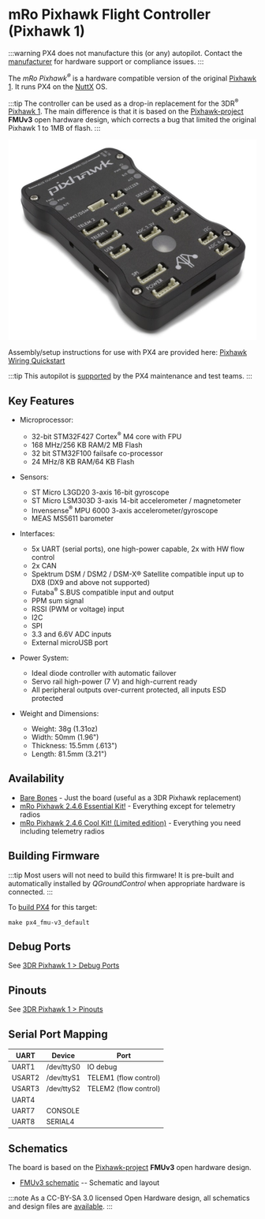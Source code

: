 # mRo Pixhawk Flight Controller (Pixhawk 1)

:::warning PX4 does not manufacture this (or any) autopilot. Contact the [manufacturer](https://store.mrobotics.io/) for hardware support or compliance issues.
:::

The *mRo Pixhawk<sup>&reg;</sup>* is a hardware compatible version of the original [Pixhawk 1](../flight_controller/pixhawk.md). It runs PX4 on the [NuttX](http://nuttx.org) OS.

:::tip
The controller can be used as a drop-in replacement for the 3DR<sup>&reg;</sup> [Pixhawk 1](../flight_controller/pixhawk.md). The main difference is that it is based on the [Pixhawk-project](https://pixhawk.org/) **FMUv3** open hardware design, which corrects a bug that limited the original Pixhawk 1 to 1MB of flash.
:::

![mRo Pixhawk Image](../../assets/flight_controller/mro/mro_pixhawk.jpg)

Assembly/setup instructions for use with PX4 are provided here: [Pixhawk Wiring Quickstart](../assembly/quick_start_pixhawk.md)

:::tip
This autopilot is [supported](../flight_controller/autopilot_pixhawk_standard.md) by the PX4 maintenance and test teams.
:::

## Key Features

* Microprocessor: 
  * 32-bit STM32F427 Cortex<sup>&reg;</sup> M4 core with FPU
  * 168 MHz/256 KB RAM/2 MB Flash
  * 32 bit STM32F100 failsafe co-processor
  * 24 MHz/8 KB RAM/64 KB Flash
* Sensors: 
  * ST Micro L3GD20 3-axis 16-bit gyroscope
  * ST Micro LSM303D 3-axis 14-bit accelerometer / magnetometer
  * Invensense<sup>&reg;</sup> MPU 6000 3-axis accelerometer/gyroscope
  * MEAS MS5611 barometer
* Interfaces: 
  * 5x UART (serial ports), one high-power capable, 2x with HW flow control
  * 2x CAN
  * Spektrum DSM / DSM2 / DSM-X® Satellite compatible input up to DX8 (DX9 and above not supported)
  * Futaba<sup>&reg;</sup> S.BUS compatible input and output
  * PPM sum signal
  * RSSI (PWM or voltage) input
  * I2C
  * SPI
  * 3.3 and 6.6V ADC inputs
  * External microUSB port

* Power System:
  
  * Ideal diode controller with automatic failover
  * Servo rail high-power (7 V) and high-current ready
  * All peripheral outputs over-current protected, all inputs ESD protected

* Weight and Dimensions:
  
  * Weight: 38g (1.31oz)
  * Width: 50mm (1.96")
  * Thickness: 15.5mm (.613")
  * Length: 81.5mm (3.21")

## Availability

* [Bare Bones](https://store.mrobotics.io/Genuine-PixHawk-1-Barebones-p/mro-pixhawk1-bb-mr.htm) - Just the board (useful as a 3DR Pixhawk replacement)
* [mRo Pixhawk 2.4.6 Essential Kit!](https://store.mrobotics.io/Genuine-PixHawk-Flight-Controller-p/mro-pixhawk1-minkit-mr.htm) - Everything except for telemetry radios
* [mRo Pixhawk 2.4.6 Cool Kit! (Limited edition)](https://store.mrobotics.io/product-p/mro-pixhawk1-fullkit-mr.htm) - Everything you need including telemetry radios

## Building Firmware

:::tip
Most users will not need to build this firmware! It is pre-built and automatically installed by *QGroundControl* when appropriate hardware is connected.
:::

To [build PX4](../dev_setup/building_px4.md) for this target:

    make px4_fmu-v3_default
    

## Debug Ports

See [3DR Pixhawk 1 > Debug Ports](../flight_controller/pixhawk.md#debug-ports)

## Pinouts

See [3DR Pixhawk 1 > Pinouts](../flight_controller/pixhawk.md#pinouts)

## Serial Port Mapping

| UART   | Device     | Port                  |
| ------ | ---------- | --------------------- |
| UART1  | /dev/ttyS0 | IO debug              |
| USART2 | /dev/ttyS1 | TELEM1 (flow control) |
| USART3 | /dev/ttyS2 | TELEM2 (flow control) |
| UART4  |            |                       |
| UART7  | CONSOLE    |                       |
| UART8  | SERIAL4    |                       |

## Schematics

The board is based on the [Pixhawk-project](https://pixhawk.org/) **FMUv3** open hardware design.

* [FMUv3 schematic](https://github.com/PX4/Hardware/raw/master/FMUv3_REV_D/Schematic%20Print/Schematic%20Prints.PDF) -- Schematic and layout

:::note
As a CC-BY-SA 3.0 licensed Open Hardware design, all schematics and design files are [available](https://github.com/PX4/Hardware).
:::